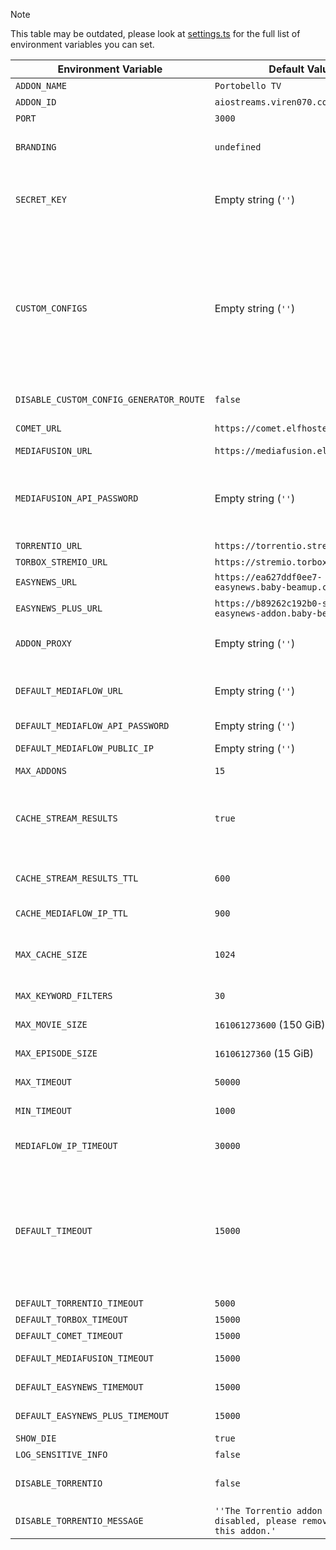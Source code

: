 > [!NOTE]
> This table may be outdated, please look at [settings.ts](https://github.com/Viren070/AIOStreams/blob/main/packages/utils/src/settings.ts) for the full list of environment variables you can set.

| Environment Variable               | Default Value                                          | Description                                                                                 |
|------------------------------------|------------------------------------------------------|---------------------------------------------------------------------------------------------|
| `ADDON_NAME`                       | `Portobello TV`                                         | The name of the addon.                                                                      |
| `ADDON_ID`                         | `aiostreams.viren070.com`                            | The unique identifier for the addon.                                                       |
| `PORT`                             | `3000`                                               | The port on which the server runs.                                                         |
| `BRANDING`                         | `undefined`    | Custom branding for the addon, displayed at the top of the configuration page. **This is a BUILD TIME environment variable.** |
| `SECRET_KEY`                       | Empty string (`''`)                                  | The secret key used for encryption or sensitive operations.  `openssl rand -hex 16` or `[System.Guid]::NewGuid().ToString("N").Substring(0, 32)` can be used to generate a new secret key for Linux/MacoS and Windows respectively.                         |
| `CUSTOM_CONFIGS`                   | Empty string (`''`)                                  | Custom configurations in JSON format, using the alias as the key, and the encoded/encrypted string as the value. e.g. {"default": "eyJyZXNvbHV0....", "rd": "E-affedc...}. <br/><br/>In this case, using /default/manifest.json would use the configuration stored at the `default` key.<br/><br/>To easily generate the value for this environment variable, head to /custom-config-generator on your instance to find a tool that outputs the necessary value based on your configurations.                                                |
| `DISABLE_CUSTOM_CONFIG_GENERATOR_ROUTE` | `false` | Whether to disable the /custom-config-generator route |
| `COMET_URL`                        | `https://comet.elfhosted.com/`                       | The URL for the Comet addon. You can replace this with your self-hosted instance of Comet.                                                             |
| `MEDIAFUSION_URL`                  | `https://mediafusion.elfhosted.com/`                 | The URL for the MediaFusion addon                                                      |
| `MEDIAFUSION_API_PASSWORD`         | Empty string (`''`)                                  | The API_PASSWORD variable you set for your self-hosted MediaFusion instance. This is required if you want AIOStreams to generate configurations for MediaFusion based on the services you entered. If you provide the override url option for MediaFusion, this environment variable isn't required                                                     |
| `TORRENTIO_URL`                    | `https://torrentio.strem.fun/`                       | The URL for the Torrentio addon.                                                         |
| `TORBOX_STREMIO_URL`               | `https://stremio.torbox.app/`                        | The URL for the Torbox Stremio addon.                                                    |
| `EASYNEWS_URL`                     | `https://ea627ddf0ee7-easynews.baby-beamup.club/`    | The URL for the Easynews addon.                                                          |
| `EASYNEWS_PLUS_URL`                | `https://b89262c192b0-stremio-easynews-addon.baby-beamup.club/` | The URL for the Easynews Plus addon. This can be replaced with your self-hosted instance                                               |
| `ADDON_PROXY`                      | Empty string (`''`)                                  | You can run the requests AIOStreams makes to other addons through a proxy such as https://github.com/cmj2002/warp-docker                                                                  |
| `DEFAULT_MEDIAFLOW_URL`            | Empty string (`''`)                                  | You can set a default MediaFlow URL. All configurations made at an instance with this enabled will use this MediaFlow URL if it is not overriden by a user-set URL at the configure page                                                              |
| `DEFAULT_MEDIAFLOW_API_PASSWORD`   | Empty string (`''`)                                  | The API password for the default MediaFlow URL.                                          |
| `DEFAULT_MEDIAFLOW_PUBLIC_IP`      | Empty string (`''`)                                  | Public IP for the default MediaFlow instance. This IP is forwarded to other addons                                            |
| `MAX_ADDONS`                       | `15`                                                 | Maximum number of addons allowed.                                                          |
| `CACHE_STREAM_RESULTS`             | `true`                                               | Whether to cache the responses from addons for a specific requests. Only useful when the exact same request with the same debrid service configuration is repeated within a small timeframe. This can end up overwriting the MediaFlow public IPs depending on how many users are using the instance | 
| `CACHE_STREAM_RESULTS_TTL`         | `600`                                                | The time to live (TTL) for cached stream responses in seconds. Cache that becomes older than this time is discarded | 
| `CACHE_MEDIAFLOW_IP_TTL`           | `900`                                                | The time to live (TTL) for cached public IPs for the same MediaFlow URL and password. | 
| `MAX_CACHE_SIZE`                   | `1024`                                               | Maximum number of items the memory cache can hold. The cache stores streams from addon responses (for 10 minutes) and MediaFlow Public IPs (for 5 minutes).   | 
| `MAX_KEYWORD_FILTERS`              | `30`                                                 | The maximum number of individual filters that you are allowed to enter for all keyword filters | 
| `MAX_MOVIE_SIZE`                   | `161061273600` (150 GiB)                             | The maximum movie size that the user can set with the slider at the configuration page                                                      |
| `MAX_EPISODE_SIZE`                 | `16106127360` (15 GiB)                               | The maximum episode size that the user can set with the slider at the configuration page                                               |
| `MAX_TIMEOUT`                      | `50000`                                              | Maximum timeout that can be entered by the user in the configuration options                                    |
| `MIN_TIMEOUT`                      | `1000`                                               | Minimum timeout that can be entered by the user in the configuration options                                      |
| `MEDIAFLOW_IP_TIMEOUT`             | `30000`                                              | The timeout for public IP requests to MediaFlow. When AIOStreams fails to get the IP, it will not make the request to the addon.
| `DEFAULT_TIMEOUT`                  | `15000`                                              | The value of this environment variable applies to all addon requests by default, unless overriden by an addon specific environment variable. <br/><br/>What this means is that this value essentially controls the time you wait for AIOStreams to response. As AIOStreams barely takes any time for its post-sorting and filtering. If all timeouts are set to 5000ms, the addon is forced to respond within 5 seconds, as all addon requests are carried out concurrently.                                       |
| `DEFAULT_TORRENTIO_TIMEOUT`        | `5000`                                               | Default timeout for Torrentio requests (in milliseconds).                                |
| `DEFAULT_TORBOX_TIMEOUT`           | `15000`                                              | Default timeout for Torbox requests (in milliseconds).                                   |
| `DEFAULT_COMET_TIMEOUT`            | `15000`                                              | Default timeout for Comet requests (in milliseconds).                                    |
| `DEFAULT_MEDIAFUSION_TIMEOUT`      | `15000`                                              | Default timeout for MediaFusion requests (in milliseconds).                              |
| `DEFAULT_EASYNEWS_TIMEMOUT`        | `15000`                                              | Default timeout for Easynews requests (in milliseconds).                                 |
| `DEFAULT_EASYNEWS_PLUS_TIMEMOUT`   | `15000`                                              | Default timeout for Easynews Plus requests (in milliseconds).                            |
| `SHOW_DIE`                         | `true`                                               | Whether to display the die emoji in AIOStreams results                                                          |
| `LOG_SENSITIVE_INFO`               | `false`                                              | Whether to log sensitive information.                                                      |
| `DISABLE_TORRENTIO`                | `false`                                              | Whether to disable adding Torrentio as an addon, through override URLs, custom addons, or through the public ElfHosted instance of StremThru | 
| `DISABLE_TORRENTIO_MESSAGE`        | `''The Torrentio addon has been disabled, please remove it to use this addon.'`| The message shown when `DISABLE_TORRENTIO` is `true` and Torrentio is present in the configuration |
